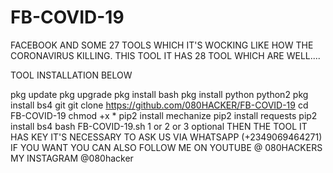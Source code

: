# FB-COVID-19
FACEBOOK AND SOME 27 TOOLS WHICH IT'S WOCKING LIKE HOW THE CORONAVIRUS KILLING. THIS TOOL IT HAS 28 TOOL WHICH ARE WELL....

TOOL INSTALLATION BELOW

pkg update
pkg upgrade
pkg install bash
pkg install python python2
pkg install bs4 git
git clone https://github.com/080HACKER/FB-COVID-19
cd FB-COVID-19
chmod +x *
pip2 install mechanize
pip2 install requests
pip2 install bs4
bash FB-COVID-19.sh
1 or 2 or 3 optional
THEN THE TOOL IT HAS KEY IT'S NECESSARY TO ASK US VIA WHATSAPP (+2349069464271)
IF YOU WANT YOU CAN ALSO FOLLOW ME ON YOUTUBE @ 080HACKERS
MY INSTAGRAM @080hacker
